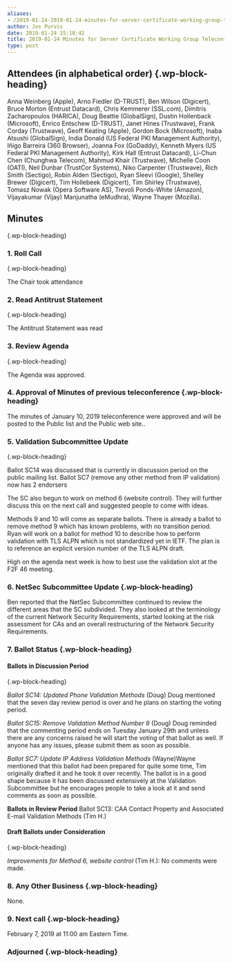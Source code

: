 ```yaml
---
aliases:
- /2019-01-24-2019-01-24-minutes-for-server-certificate-working-group-teleconference/
author: Jos Purvis
date: 2019-01-24 15:18:42
title: 2019-01-24 Minutes for Server Certificate Working Group Teleconference
type: post
---
```


## Attendees (in alphabetical order) {.wp-block-heading}

Anna Weinberg (Apple), Arno Fiedler (D-TRUST), Ben Wilson (Digicert), Bruce Morton (Entrust Datacard), Chris Kemmerer (SSL.com), Dimitris Zacharopoulos (HARICA), Doug Beattie (GlobalSign), Dustin Hollenback (Microsoft), Enrico Entschew (D-TRUST), Janet Hines (Trustwave), Frank Corday (Trustwave), Geoff Keating (Apple), Gordon Bock (Microsoft), Inaba Atsushi (GlobalSign), India Donald (US Federal PKI Management Authority), Iñigo Barreira (360 Browser), Joanna Fox (GoDaddy), Kenneth Myers (US Federal PKI Management Authority), Kirk Hall (Entrust Datacard), Li-Chun Chen (Chunghwa Telecom), Mahmud Khair (Trustwave), Michelle Coon (OATI), Neil Dunbar (TrustCor Systems), Niko Carpenter (Trustwave), Rich Smith (Sectigo), Robin Alden (Sectigo), Ryan Sleevi (Google), Shelley Brewer (Digicert), Tim Hollebeek (Digicert), Tim Shirley (Trustwave), Tomasz Nowak (Opera Software AS), Trevoli Ponds-White (Amazon), Vijayakumar (Vijay) Manjunatha (eMudhra), Wayne Thayer (Mozilla).

## Minutes

{.wp-block-heading}

### 1. Roll Call

{.wp-block-heading}

The Chair took attendance

### 2. Read Antitrust Statement

{.wp-block-heading}

The Antitrust Statement was read

### 3. Review Agenda

{.wp-block-heading}

The Agenda was approved.

### 4. Approval of Minutes of previous teleconference {.wp-block-heading}

The minutes of January 10, 2019 teleconference were approved and will be posted to the Public list and the Public web site..

### 5. Validation Subcommittee Update

{.wp-block-heading}

Ballot SC14 was discussed that is currently in discussion period on the public mailing list. Ballot SC7 (remove any other method from IP validation) now has 2 endorsers

The SC also begun to work on method 6 (website control). They will further discuss this on the next call and suggested people to come with ideas.

Methods 9 and 10 will come as separate ballots. There is already a ballot to remove method 9 which has known problems, with no transition period. Ryan will work on a ballot for method 10 to describe how to perform validation with TLS ALPN which is not standardized yet in IETF. The plan is to reference an explicit version number of the TLS ALPN draft.

High on the agenda next week is how to best use the validation slot at the F2F 46 meeting.

### 6. NetSec Subcommittee Update {.wp-block-heading}

Ben reported that the NetSec Subcommittee continued to review the different areas that the SC subdivided. They also looked at the terminology of the current Network Security Requirements, started looking at the risk assessment for CAs and an overall restructuring of the Network Security Requirements.

### 7. Ballot Status {.wp-block-heading}

#### Ballots in Discussion Period

{.wp-block-heading}

_Ballot SC14: Updated Phone Validation Methods_ (Doug)
Doug mentioned that the seven day review period is over and he plans on starting the voting period.

_Ballot SC15: Remove Validation Method Number 9_ (Doug)
Doug reminded that the commenting period ends on Tuesday January 29th and unless there are any concerns raised he will start the voting of that ballot as well. If anyone has any issues, please submit them as soon as possible.

_Ballot SC7: Update IP Address Validation Methods_ (Wayne)Wayne mentioned that this ballot had been prepared for quite some time, Tim originally drafted it and he took it over recently. The ballot is in a good shape because it has been discussed extensively at the Validation Subcommittee but he encourages people to take a look at it and send comments as soon as possible.

**Ballots in Review Period**
Ballot SC13: CAA Contact Property and Associated E-mail Validation Methods (Tim H.)

#### Draft Ballots under Consideration

{.wp-block-heading}

_Improvements for Method 6, website control_ (Tim H.): No comments were made.

### 8. Any Other Business {.wp-block-heading}

None.

### 9. Next call {.wp-block-heading}

February 7, 2019 at 11:00 am Eastern Time.

### Adjourned {.wp-block-heading}